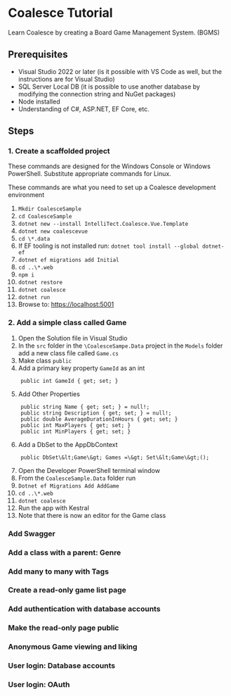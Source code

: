 # Coalesce Tutorial

Learn Coalesce by creating a Board Game Management System. (BGMS)

## Prerequisites
* Visual Studio 2022 or later (is it possible with VS Code as well, but the instructions are for Visual Studio)
* SQL Server Local DB (it is possible to use another database by modifying the connection string and NuGet packages)
* Node installed
* Understanding of C#, ASP.NET, EF Core, etc.

## Steps

### 1. Create a scaffolded project

These commands are designed for the Windows Console or Windows PowerShell. Substitute appropriate commands for Linux.

These commands are what you need to set up a Coalesce development environment

  1. `Mkdir CoalesceSample`
  2. `cd CoalesceSample`
  3. `dotnet new --install IntelliTect.Coalesce.Vue.Template`
  4. `dotnet new coalescevue`
  5. `cd \*.data`
  6. If EF tooling is not installed run: `dotnet tool install --global dotnet-ef`
  7. `dotnet ef migrations add Initial`
  8. `cd ..\*.web`
  9. `npm i`
  10. `dotnet restore`
  11. `dotnet coalesce`
  12. `dotnet run`
  13. Browse to: [https://localhost:5001](https://localhost:5001/)

### 2. Add a simple class called Game
  1. Open the Solution file in Visual Studio
  2. In the `src` folder in the `\CoalesceSampe.Data` project in the `Models` folder add a new class file called `Game.cs`
  3. Make class `public`
  4. Add a primary key property `GameId` as an int
  
```
    public int GameId { get; set; }
```
  
  5. Add Other Properties
  
```
    public string Name { get; set; } = null!;
    public string Description { get; set; } = null!;
    public double AverageDurationInHours { get; set; }
    public int MaxPlayers { get; set; }
    public int MinPlayers { get; set; }
```

  6. Add a DbSet to the AppDbContext
  
```
    public DbSet\&lt;Game\&gt; Games =\&gt; Set\&lt;Game\&gt;();
```

  7. Open the Developer PowerShell terminal window
  8. From the `CoalesceSample.Data` folder run
  9. `Dotnet ef Migrations Add AddGame`
  10. `cd ..\*.web`
  11. `dotnet coalesce`
  12. Run the app with Kestral
  13. Note that there is now an editor for the Game class

### Add Swagger

### Add a class with a parent: Genre

### Add many to many with Tags

### Create a read-only game list page

### Add authentication with database accounts

### Make the read-only page public

### Anonymous Game viewing and liking

### User login: Database accounts

### User login: OAuth
